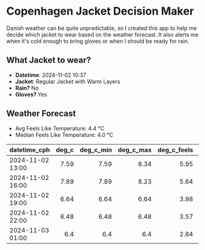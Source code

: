 
# Copenhagen Jacket Decision Maker

Danish weather can be quite unpredictable, so I created this app to help me decide which jacket to wear based on the weather forecast. 
It also alerts me when it's cold enough to bring gloves or when I should be ready for rain.

## What Jacket to wear?

- **Datetime**: 2024-11-02 10:37
- **Jacket**: Regular Jacket with Warm Layers
- **Rain?** No
- **Gloves?** Yes

## Weather Forecast
- Avg Feels Like Temperature: 4.4 °C
- Median Feels Like Temperature: 4.0 °C

| datetime_cph     |   deg_c |   deg_c_min |   deg_c_max |   deg_c_feels | weather   | wind   | rain   |
|:-----------------|--------:|------------:|------------:|--------------:|:----------|:-------|:-------|
| 2024-11-02 13:00 |    7.59 |        7.59 |        8.34 |          5.95 | Clouds    | Low    | None   |
| 2024-11-02 16:00 |    7.89 |        7.89 |        8.23 |          5.64 | Clouds    | Low    | None   |
| 2024-11-02 19:00 |    6.64 |        6.64 |        6.64 |          3.98 | Clouds    | Low    | None   |
| 2024-11-02 22:00 |    6.48 |        6.48 |        6.48 |          3.57 | Clouds    | Low    | None   |
| 2024-11-03 01:00 |    6.4  |        6.4  |        6.4  |          2.84 | Clouds    | High   | None   |
        